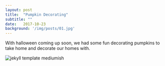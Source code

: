 ```yaml
---
layout: post
title:  "Pumpkin Decorating"
subtitle: ""
date:   2017-10-23 
background: '/img/posts/01.jpg'
---
```


<p>With halloween coming up soon, we had some fun decorating pumpkins to take home and decorate our homes with.</p>

![jekyll template mediumish]({{site.baseurl}}/assets/images/pumpkins2.jpg)
